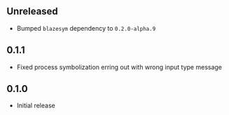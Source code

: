 Unreleased
----------
- Bumped `blazesym` dependency to `0.2.0-alpha.9`


0.1.1
-----
- Fixed process symbolization erring out with wrong input type message


0.1.0
-----
- Initial release
